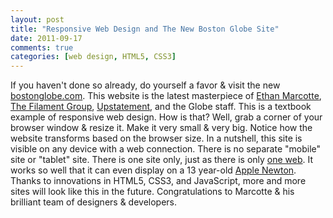 ```yaml
---
layout: post
title: "Responsive Web Design and The New Boston Globe Site"
date: 2011-09-17
comments: true
categories: [web design, HTML5, CSS3]
---
```


If you haven't done so already, do yourself a favor & visit the new [bostonglobe.com](http://bostonglobe.com). This website is the latest masterpiece of [Ethan Marcotte](http://unstoppablerobotninja.com/), [The Filament Group](http://filamentgroup.com/), [Upstatement](http://upstatement.com/), and the Globe staff. This is a textbook example of responsive web design. How is that? Well, grab a corner of your browser window & resize it. Make it very small & very big. Notice how the website transforms based on the browser size. In a nutshell, this site is visible on any device with a web connection. There is no separate "mobile" site or "tablet" site. There is one site only, just as there is only [one web](http://adactio.com/journal/1716/). It works so well that it can even display on a 13 year-old [Apple Newton](http://www.flickr.com/photos/splorp/6141775264/sizes/o/in/photostream/). Thanks to innovations in HTML5, CSS3, and JavaScript, more and more sites will look like this in the future. Congratulations to Marcotte & his brilliant team of designers & developers.  

